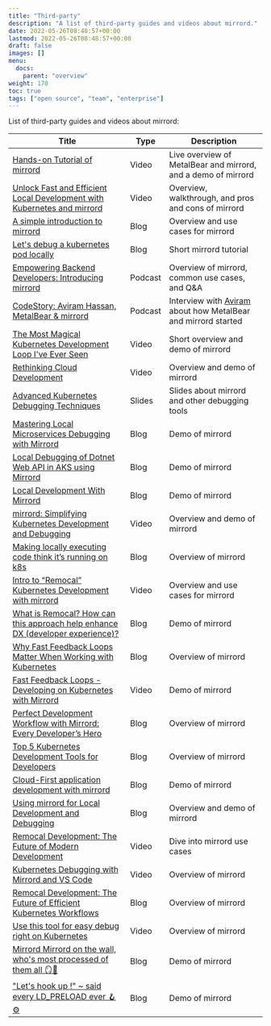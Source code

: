 ```yaml
---
title: "Third-party"
description: "A list of third-party guides and videos about mirrord."
date: 2022-05-26T08:48:57+00:00
lastmod: 2022-05-26T08:48:57+00:00
draft: false
images: []
menu:
  docs:
    parent: "overview"
weight: 170
toc: true
tags: ["open source", "team", "enterprise"]
---
```


List of third-party guides and videos about mirrord:

| Title  | Type | Description |
|---|---|---|
| [Hands-on Tutorial of mirrord](https://www.youtube.com/watch?v=uS_4t6qZmO4) | Video | Live overview of MetalBear and mirrord, and a demo of mirrord |
| [Unlock Fast and Efficient Local Development with Kubernetes and mirrord](https://www.youtube.com/watch?v=KewUfKFPlMQ) | Video | Overview, walkthrough, and pros and cons of mirrord |
| [A simple introduction to mirrord](https://blog.mayflower.de/15092-mirrord.html) | Blog | Overview and use cases for mirrord  |
| [Let's debug a kubernetes pod locally](https://aeb-dev.me/posts/lets-debug-a-kubernetes-pod-locally/) | Blog | Short mirrord tutorial |
| [Empowering Backend Developers: Introducing mirrord](https://open.spotify.com/episode/35FvEcaQTdDHAf6opyIQx1) | Podcast | Overview of mirrord, common use cases, and Q&A |
| [CodeStory: Aviram Hassan, MetalBear & mirrord](https://codestory.co/podcast/bonus-aviram-hassan-metalbear-mirrord/)| Podcast | Interview with [Aviram](https://github.com/aviramha) about how MetalBear and mirrord started |
| [The Most Magical Kubernetes Development Loop I've Ever Seen](https://www.youtube.com/watch?v=a8vskXGRQxo) | Video | Short overview and demo of mirrord |
| [Rethinking Cloud Development](https://www.youtube.com/watch?v=6ejod1da0KY) | Video | Overview and demo of mirrord |
| [Advanced Kubernetes Debugging Techniques](https://github.com/konih/kubernetes-network-debugging/blob/main/advanced-debugging.md) | Slides | Slides about mirrord and other debugging tools |
| [Mastering Local Microservices Debugging with Mirrord](https://medium.com/@emafuma/mastering-local-microservices-debugging-with-mirrord-0a99443c1544) | Blog | Demo of mirrord |
| [Local Debugging of Dotnet Web API in AKS using Mirrord](https://medium.com/@srinivasmummareddy/local-debugging-of-dotnet-web-api-in-aks-using-mirrord-84d369738b35) | Blog | Demo of mirrord |
| [Local Development With Mirrord](https://linuxblog.xyz/posts/mirrord/) | Blog | Demo of mirrord |
| [mirrord: Simplifying Kubernetes Development and Debugging](https://www.youtube.com/watch?v=KJpEebC1tNE) | Video | Overview and demo of mirrord |
| [Making locally executing code think it’s running on k8s](https://gluo.be/mirrord-making-locally-executing-code-think-its-running-on-k8s/) | Blog | Overview of mirrord |
| [Intro to “Remocal” Kubernetes Development with mirrord](https://www.youtube.com/live/nuipmDu-Rnw?si=DXiWJr29et1b-xC6) | Video | Overview and use cases for mirrord |
| [What is Remocal? How can this approach help enhance DX (developer experience)?](https://www.mishraajay.in/blog/moreinnerdevloop) | Blog | Demo of mirrord |
| [Why Fast Feedback Loops Matter When Working with Kubernetes](https://piotrzan.medium.com/why-fast-feedback-loops-matter-when-working-with-kubernetes-58b8d2cb8e8e) | Blog | Overview of mirrord |
| [Fast Feedback Loops - Developing on Kubernetes with Mirrord](https://www.youtube.com/watch?v=EK_ivK8HlNo) | Video | Demo of mirrord |
| [Perfect Development Workflow with Mirrord: Every Developer’s Hero](https://devopsmaestro.hashnode.dev/perfect-development-workflow-with-mirrord-every-developers-hero) | Blog | Overview of mirrord |
| [Top 5 Kubernetes Development Tools for Developers](https://medium.com/@victoriaporomon/top-5-kubernetes-development-tools-for-developers-d2bf9aac1ded) | Blog | Overview of mirrord |
| [Cloud-First application development with mirrord](https://www.mishraajay.in/blog/mirrordcmplxapp) | Blog | Demo of mirrord |
| [Using mirrord for Local Development and Debugging](https://uthy.hashnode.dev/using-mirrord-for-local-development-and-debugging) | Blog | Overview and demo of mirrord |
| [Remocal Development: The Future of Modern Development](https://www.youtube.com/watch?v=GjWCPLHSSI8) | Video | Dive into mirrord use cases |
| [Kubernetes Debugging with Mirrord and VS Code](https://youtu.be/gqIlf3DdlfQ?si=yTXrnfpZzt_snDMA) | Video | Overview of mirrord |
| [Remocal Development: The Future of Efficient Kubernetes Workflows](https://thenewstack.io/remocal-development-the-future-of-efficient-kubernetes-workflows/) | Blog | Overview of mirrord |
| [Use this tool for easy debug right on Kubernetes](https://www.youtube.com/shorts/VGygxsQuhtY) | Video | Overview of mirrord |
| [Mirrord Mirrord on the wall, who's most processed of them all 🪞🔄](https://open.substack.com/pub/vibhavstechdiary/p/mirrord-mirrord-on-the-wall-whos?utm_campaign=post&utm_medium=web) | Blog | Demo of mirrord |
| ["Let's hook up !" ~ said every LD_PRELOAD ever 🪝⚙️](https://vibhavstechdiary.substack.com/p/lets-hook-up-said-every-ld_preload) | Blog | Demo of mirrord | 